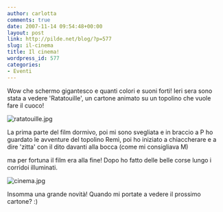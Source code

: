 ```yaml
---
author: carlotta
comments: true
date: 2007-11-14 09:54:48+00:00
layout: post
link: http://pilde.net/blog/?p=577
slug: il-cinema
title: Il cinema!
wordpress_id: 577
categories:
- Eventi
---
```


Wow che schermo gigantesco e quanti colori e suoni forti!
Ieri sera sono stata a vedere 'Ratatouille', un cartone animato su un topolino che vuole fare il cuoco! 

![ratatouille.jpg]({{baseurl}}/uploads/2007/11/ratatouille.jpg)




La prima parte del film dormivo, poi mi sono svegliata e in braccio a P ho guardato le avventure del topolino Remì, poi ho iniziato a chiaccherare e a dire 'zitta' con il dito davanti alla bocca (come mi consigliava M)


 ma per fortuna il film era alla fine!
Dopo ho fatto delle belle corse lungo i corridoi illuminati.

![cinema.jpg]({{baseurl}}/uploads/2007/11/cinema.jpg)




Insomma una grande novità! Quando mi portate a vedere il prossimo cartone? :)



